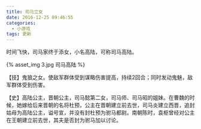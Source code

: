 ```yaml
---
title: 司马立女
date: 2016-12-25 09:46:55
categories: 
  - 小游戏 
tags: 更新
---
```


时间飞快，司马家终于添女，小名高陆，可称司马高陆。

{% asset_img 3.jpg 司马高陆 %}

【技】鬼狼之女。使敌军群体受到谋略伤害提高，持续2回合；同时发动鬼魅，敌军群体受到伤害。

【史】高陆公主，晋朝公主，司马懿第二女，司马师、司马昭的姐妹。在曹魏的时候，她嫁给后来晋朝的名将杜预，公主在晋朝建立前去世，司马炎建立西晋，追封姑母为高陆公主，谥号宣，并没有封杜预为驸马都尉。南朝陈时，袁枢曾经对公主在王朝建立前去世，其夫是否封为驸马加以讨论。
